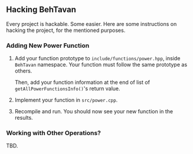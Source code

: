 ## Hacking BehTavan

Every project is hackable. Some easier. Here are some instructions on hacking the project, for the mentioned purposes.

### Adding New Power Function

1.  Add your function prototype to `include/functions/power.hpp`, inside `BehTavan` namespace. Your function must follow the same prototype as others.

    Then, add your function information at the end of list of `getAllPowerFunctionsInfo()`'s return value.

1.  Implement your function in `src/power.cpp`.

1.  Recompile and run. You should now see your new function in the results.

### Working with Other Operations?

TBD.
